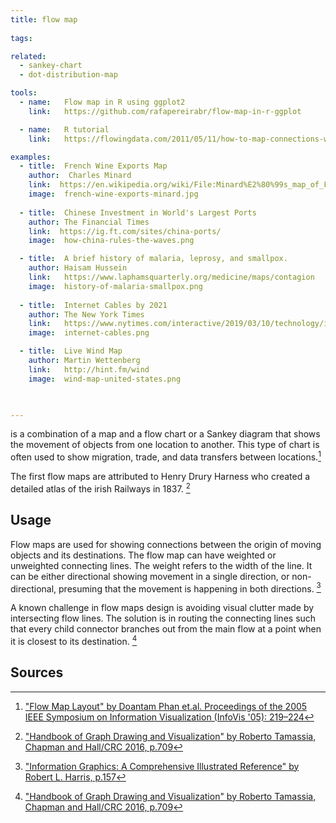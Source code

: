 ```yaml
---
title: flow map
  
tags:

related:
  - sankey-chart
  - dot-distribution-map

tools:
  - name:   Flow map in R using ggplot2
    link:   https://github.com/rafapereirabr/flow-map-in-r-ggplot

  - name:   R tutorial
    link:   https://flowingdata.com/2011/05/11/how-to-map-connections-with-great-circles/

examples:
  - title:  French Wine Exports Map
    author:  Charles Minard
    link:  https://en.wikipedia.org/wiki/File:Minard%E2%80%99s_map_of_French_wine_exports_for_1864.jpg
    image:  french-wine-exports-minard.jpg
    
  - title:  Chinese Investment in World's Largest Ports
    author: The Financial Times
    link:  https://ig.ft.com/sites/china-ports/
    image:  how-china-rules-the-waves.png

  - title:  A brief history of malaria, leprosy, and smallpox.
    author: Haisam Hussein
    link:   https://www.laphamsquarterly.org/medicine/maps/contagion
    image:  history-of-malaria-smallpox.png
  
  - title:  Internet Cables by 2021
    author: The New York Times
    link:   https://www.nytimes.com/interactive/2019/03/10/technology/internet-cables-oceans.html?mtrref=flowingdata.com
    image:  internet-cables.png

  - title:  Live Wind Map
    author: Martin Wettenberg
    link:   http://hint.fm/wind
    image:  wind-map-united-states.png
    


---
```


is a combination of a map and a flow chart or a Sankey diagram that shows the movement of objects from one location to another. This type of chart is often used to show migration, trade, and data transfers between locations.[^phan]

<!--more-->
The first flow maps are attributed to Henry Drury Harness who created a detailed atlas of the irish Railways in 1837. [^tamassia]
## Usage
Flow maps are used for showing connections between the origin of moving objects and its destinations. The flow map can have weighted or unweighted connecting lines. The weight refers to the width of the line. It can be either directional showing movement in a single direction, or non-directional, presuming that the movement is happening in both directions. [^harris]

A known challenge in flow maps design is avoiding visual clutter made by intersecting flow lines. The solution is in routing the connecting lines such that every child connector branches out from the main flow at a point when it is closest to its destination. [^tamassia]

## Sources
[^phan]: ["Flow Map Layout" by Doantam Phan et.al. Proceedings of the 2005 IEEE Symposium on Information Visualization (InfoVis '05): 219–224](http://graphics.stanford.edu/papers/flow_map_layout/flow_map_layout.pdf)
[^harris]: ["Information Graphics: A Comprehensive Illustrated Reference" by Robert L. Harris, p.157](https://books.google.fr/books?id=LT1RXREvkGIC)
[^tamassia]: ["Handbook of Graph Drawing and Visualization" by Roberto Tamassia, Chapman and Hall/CRC 2016, p.709](https://books.google.fr/books?id=lQBrAAAAQBAJ)


